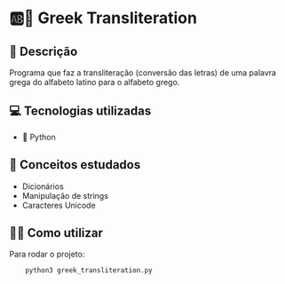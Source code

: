 # :ab::arrows_counterclockwise: Greek Transliteration

## :pencil: Descrição
Programa que faz a transliteração (conversão das letras) de uma palavra grega do alfabeto latino para o alfabeto grego. 

## :computer: Tecnologias utilizadas
- :snake: Python

## :blue_book: Conceitos estudados
- Dicionários
- Manipulação de strings
- Caracteres Unicode

## :man_technologist: Como utilizar
Para rodar o projeto:
```
    python3 greek_transliteration.py
```
